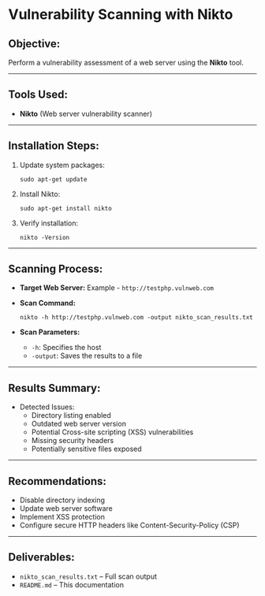 
# Vulnerability Scanning with Nikto

## Objective:
Perform a vulnerability assessment of a web server using the **Nikto** tool.

---

## Tools Used:
- **Nikto** (Web server vulnerability scanner)

---

## Installation Steps:
1. Update system packages:
   ```
   sudo apt-get update
   ```
2. Install Nikto:
   ```
   sudo apt-get install nikto
   ```
3. Verify installation:
   ```
   nikto -Version
   ```

---

## Scanning Process:
- **Target Web Server:** Example - `http://testphp.vulnweb.com`

- **Scan Command:**
   ```
   nikto -h http://testphp.vulnweb.com -output nikto_scan_results.txt
   ```

- **Scan Parameters:**
   - `-h`: Specifies the host
   - `-output`: Saves the results to a file

---

## Results Summary:
- Detected Issues:
  - Directory listing enabled
  - Outdated web server version
  - Potential Cross-site scripting (XSS) vulnerabilities
  - Missing security headers
  - Potentially sensitive files exposed

---

## Recommendations:
- Disable directory indexing
- Update web server software
- Implement XSS protection
- Configure secure HTTP headers like Content-Security-Policy (CSP)

---

## Deliverables:
- `nikto_scan_results.txt` – Full scan output
- `README.md` – This documentation
